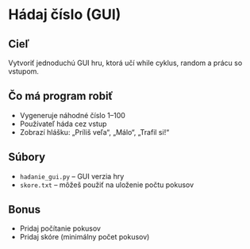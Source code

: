 # Hádaj číslo (GUI)

## Cieľ
Vytvoriť jednoduchú GUI hru, ktorá učí while cyklus, random a prácu so vstupom.

## Čo má program robiť
- Vygeneruje náhodné číslo 1–100
- Používateľ háda cez vstup
- Zobrazí hlášku: „Príliš veľa“, „Málo“, „Trafil si!“

## Súbory
- `hadanie_gui.py` – GUI verzia hry
- `skore.txt` – môžeš použiť na uloženie počtu pokusov

## Bonus
- Pridaj počítanie pokusov
- Pridaj skóre (minimálny počet pokusov)

